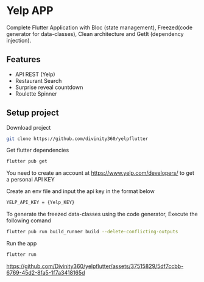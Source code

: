 # Yelp APP
Complete Flutter Application with Bloc (state management), Freezed(code generator for data-classes), Clean architecture and GetIt (dependency injection).


## Features
- API REST (Yelp)
- Restaurant Search
- Surprise reveal countdown
- Roulette Spinner


## Setup project

Download project
```bash
git clone https://github.com/divinity360/yelpflutter
```

Get flutter dependencies
```bash
flutter pub get
```


You need to create an account at https://www.yelp.com/developers/ to get a personal API KEY

Create an env file and input the api key in the format below

```bash
YELP_API_KEY = {Yelp_KEY}
```

To generate the freezed data-classes using the code generator, Execute the following comand

```bash
flutter pub run build_runner build --delete-conflicting-outputs
```


Run the app
```bash
flutter run
```

https://github.com/Divinity360/yelpflutter/assets/37515829/5df7ccbb-6769-45d2-8fa5-1f7a3418165d



